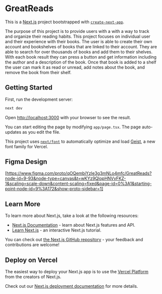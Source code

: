 # GreatReads

This is a [Next.js](https://nextjs.org) project bootstrapped with [`create-next-app`](https://nextjs.org/docs/app/api-reference/cli/create-next-app).

The purpose of this project is to provide users with a with a way to track and organize their reading habits. This project focuses on individual user and their experience with their books. The user is able to create their own account and bookshelves of books that are linked to their account. They are able to search for over thousands of books and add them to their shelves. With each book result they can press a button and get information including the author and a description of the book. Once that book is added to a shelf the user can mark it as read or unread, add notes about the book, and remove the book from their shelf.

## Getting Started

First, run the development server:

```bash
next dev
```

Open [http://localhost:3000](http://localhost:3000) with your browser to see the result.

You can start editing the page by modifying `app/page.tsx`. The page auto-updates as you edit the file.

This project uses [`next/font`](https://nextjs.org/docs/app/building-your-application/optimizing/fonts) to automatically optimize and load [Geist](https://vercel.com/font), a new font family for Vercel.

## Figma Design
[https://www.figma.com/proto/qOQembiYzIe3g3mNLo4mfc/GreatReads?node-id=9-93&node-type=canvas&t=wKYz9QlopHNVvFKZ-1&scaling=scale-down&content-scaling=fixed&page-id=0%3A1&starting-point-node-id=9%3A172&show-proto-sidebar=1]

## Learn More

To learn more about Next.js, take a look at the following resources:

- [Next.js Documentation](https://nextjs.org/docs) - learn about Next.js features and API.
- [Learn Next.js](https://nextjs.org/learn) - an interactive Next.js tutorial.

You can check out [the Next.js GitHub repository](https://github.com/vercel/next.js) - your feedback and contributions are welcome!

## Deploy on Vercel

The easiest way to deploy your Next.js app is to use the [Vercel Platform](https://vercel.com/new?utm_medium=default-template&filter=next.js&utm_source=create-next-app&utm_campaign=create-next-app-readme) from the creators of Next.js.

Check out our [Next.js deployment documentation](https://nextjs.org/docs/app/building-your-application/deploying) for more details.
